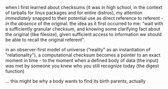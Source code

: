 when I first learned about checksums (it was in high school, in the context of tarballs for linux packages and for entire distros), my attention *immediately* snapped to their potential use as direct reference to referent - *in the absence* of the original. the idea as it first occurred to me: "wait with a sufficiently granular checksum, and knowing some clarifying fact about the original (like filesize), given sufficient access to information we should be able to recall the original referent".

in an observer-first model of universe ("reality" as an instantiation of "relationality"), a computational checksum becomes a pointer to an exact moment in time - to the moment when a defined body of data (the input) was met by someone you knew who you still recognize today (the digest function)

... this might be why a body wants to find its birth parents, actually

